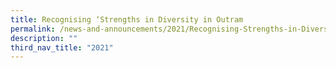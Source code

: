 ```yaml
---
title: Recognising ‘Strengths in Diversity in Outram
permalink: /news-and-announcements/2021/Recognising-Strengths-in-Diversity-in-Outram/
description: ""
third_nav_title: "2021"
---
```

